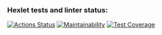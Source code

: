 ### Hexlet tests and linter status:
[![Actions Status](https://github.com/kostenkoslava/frontend-project-lvl3/workflows/hexlet-check/badge.svg)](https://github.com/kostenkoslava/frontend-project-lvl3/actions)
[![Maintainability](https://api.codeclimate.com/v1/badges/fb3d76416f818974a65d/maintainability)](https://codeclimate.com/github/kostenkoslava/frontend-project-lvl3/maintainability)
[![Test Coverage](https://api.codeclimate.com/v1/badges/fb3d76416f818974a65d/test_coverage)](https://codeclimate.com/github/kostenkoslava/frontend-project-lvl3/test_coverage)
